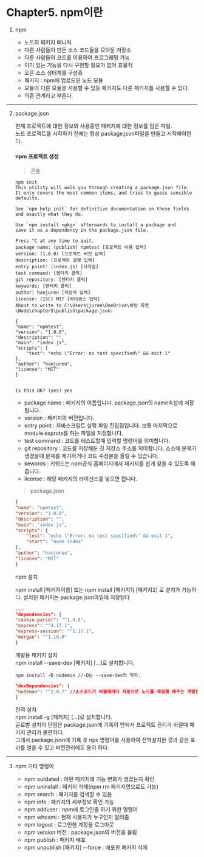 # Chapter5. npm이란

1. npm

    * 노드의 패키지 매니저
    * 다른 사람들이 만든 소스 코드들을 모아둔 저장소
    * 다른 사람들의 코드를 이용하여 프로그래밍 가능
    * 이미 있는 기능을 다시 구현할 필요가 없어 효율적
    * 오픈 소스 생태계를 구성중
    * 패키지 : npm에 업로드된 노드 모듈
    * 모듈이 다른 모듈을 사용할 수 있듯 패키지도 다른 패키지를 사용할 수 있다.
    * 의존 관계라고 부른다.
---
2. package.json

    현재 프로젝트에 대한 정보와 사용중인 패키지에 대한 정보를 담은 파일.  
    노드 프로젝트를 시작하기 전에는 항상 package.json파일을 만들고 시작해야한다.

    #### npm 프로젝트 생성

    > 콘솔
    ```
    npm init
    This utility will walk you through creating a package.json file.
    It only covers the most common items, and tries to guess sensible defaults.

    See `npm help init` for definitive documentation on these fields
    and exactly what they do.

    Use `npm install <pkg>` afterwards to install a package and
    save it as a dependency in the package.json file.

    Press ^C at any time to quit.
    package name: (publish) npmtest [프로젝트 이름 입력]
    version: (1.0.0) [프로젝트 버전 입력]
    description: [프로젝트 설명 입력]
    entry point: (index.js) [시작점]
    test command: [엔터키 클릭]
    git repository: [엔터키 클릭]
    keywords: [엔터키 클릭]
    author: hanjuren [작성자 입력]
    license: (ISC) MIT [라이센스 입력]
    About to write to C:\Users\juren\OneDrive\바탕 화면\Node\chapter5\publish\package.json:

    {
    "name": "npmtest",
    "version": "1.0.0",
    "description": "",
    "main": "index.js",
    "scripts": {
        "test": "echo \"Error: no test specified\" && exit 1"
    },
    "author": "hanjuren",
    "license": "MIT"
    }


    Is this OK? (yes) yes
    ```
    * package name : 패키지의 이름입니다. package.json의 name속성에 저장됩니다.
    * version : 패키지의 버전입니다. 
    * entry point : 자바스크립트 실행 파일 진입점입니다. 보통 마지막으로 module.exprots를 하는 파일을 지정합니다.
    * test command : 코드를 테스트할때 입력할 명령어를 의미합니다. 
    * git repository : 코드를 저장해둔 깃 저장소 주소를 의미합니다. 소스에 문제가 생겼을때 문제를 제기하거나 코드 수정본을 올릴 수 있습니다.
    * kewords : 키워드는 npm공식 홈페이지에서 패키지를 쉽게 찾을 수 있도록 해줍니다.
    * license : 해당 패키지의 라이선스를 넣으면 됩니다.
    
    > package.json
    ```json
    {
    "name": "npmtest",
    "version": "1.0.0",
    "description": "",
    "main": "index.js",
    "scripts": {
        "test": "echo \"Error: no test specified\" && exit 1",
        "start": "node index"
    },
    "author": "hanjuren",
    "license": "MIT"
    }
    ```

    npm 설치

    npm install [패키지이름] 또는 npm install [패키지1] [패키지2] 로 설치가 가능하다.
    설치된 패키지는 package.json파일에 저장된다

    ```json
    ...
    "dependencies": {
    "cookie-parser": "^1.4.5",
    "express": "^4.17.1",
    "express-session": "^1.17.1",
    "morgan": "^1.10.0"
    }
    ```
    개발용 패키지 설치  
    npm install --save-dev [패키지] [...]로 설치합니다.

    ```
    npm install -D nodemon //-D는 --save-dev의 약자.
    ```
    ```json
    "devDependencies": {
    "nodemon": "^2.0.7" //소스코드가 바뀔때마다 자동으로 노드를 재실행 해주는 개발용 패키지.
    }
    ```
    전역 설치  
    npm install -g [패키지] [...]로 설치합니다.  
    글로벌 설치의 단점은 package.json에 기록이 안되서 프로젝트 관리가 바뀔때 패키지 관리가 불편하다.  
    그래서 package.json에 기록 후 npx 명령어를 사용하여 전역설치한 것과 같은 효과를 얻을 수 있고 버전관리에도 용이 하다.
---
3. npm 기타 명령어

    * npm outdated : 어떤 패키지에 기능 변화가 생겼는지 확인
    * npm uninstall : 패키지 삭제(npm rm 패키지명으로도 가능)
    * npm search : 패키지를 검색할 수 있음
    * npm info : 패키지의 세부정보 확인 가능
    * npm adduser : npm에 로그인을 하기 위한 명령어
    * npm whoami : 현재 사용자가 누구인지 알려줌
    * npm logout : 로그인한 계정을 로그아웃
    * npm version 버전 : package.json의 버전을 올림
    * npm publish : 패키지 배포
    * npm unpublish [패키지] --force : 배포한 패키지 삭제